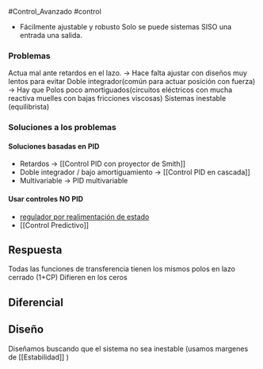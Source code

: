 #Control_Avanzado #control
- Fácilmente ajustable y robusto
 Solo se puede sistemas SISO una entrada una salida.

### Problemas
 Actua mal ante retardos en el lazo. -> Hace falta ajustar con diseños muy lentos para evitar
 Doble integrador(común para actuar posición con fuerza) -> Hay que
 Polos poco amortiguados(circuitos eléctricos con mucha reactiva muelles con bajas fricciones viscosas)
 Sistemas inestable (equilibrista)
### Soluciones a los problemas
#### Soluciones basadas en PID
- Retardos -> [[Control PID con proyector de Smith]]
- Doble integrador / bajo amortiguamiento -> [[Control PID en cascada]]
- Multivariable -> PID multivariable
#### Usar controles NO PID
- [regulador por realimentación de estado](Control%20por%20realimentación%20de%20estado.md)
- [[Control Predictivo]]
## Respuesta
Todas las funciones de transferencia tienen los mismos polos en lazo cerrado (1+CP) Difieren en los ceros
## Diferencial

## Diseño
 Diseñamos buscando que el sistema no sea inestable (usamos margenes de [[Estabilidad]] )